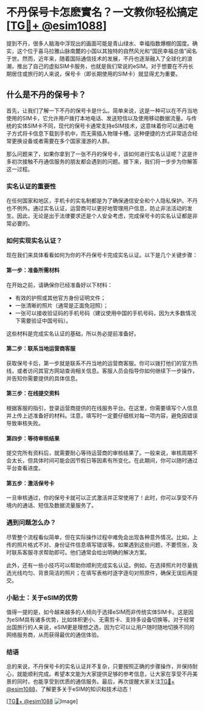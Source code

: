 # 不丹保号卡怎麽實名？一文教你轻松搞定[[TG💪+ @esim1088](https://t.me/s/esim1088)]

提到不丹，很多人脑海中浮现出的画面可能是青山绿水、幸福指数爆棚的国度。确实，这个位于喜马拉雅山脉南麓的小国以其独特的自然风光和“国民幸福总值”闻名于世。然而，近年来，随着国际通信技术的发展，不丹也逐渐融入了全球化的浪潮，推出了自己的虚拟SIM卡服务，也就是我们常说的eSIM。对于想要在不丹长期居住或旅行的人来说，保号卡（即长期使用的SIM卡）就显得尤为重要。

## 什么是不丹的保号卡？

首先，让我们了解一下不丹的保号卡是什么。简单来说，这是一种可以在不丹当地使用的SIM卡，它允许用户拨打本地电话、发送短信以及使用移动数据流量。与传统的实体SIM卡不同，现代的保号卡通常支持eSIM技术，这意味着你可以通过电子方式将卡信息下载到手机中，而无需插入物理卡槽。这种便捷的方式非常适合经常更换设备或者需要在多个国家漫游的人群。

那么问题来了，如果你拿到了一张不丹的保号卡，该如何进行实名认证呢？这是许多初次接触不丹通信服务的朋友都会遇到的问题。接下来，我们将一步步为你解答这一过程。

### 实名认证的重要性

在任何国家和地区，手机卡的实名制都是为了确保通信安全和个人隐私保护。不丹也不例外。通过实名认证，运营商可以更好地管理用户信息，防止非法活动的发生。因此，无论是出于法律要求还是个人安全考虑，完成保号卡的实名认证都是非常必要的。

### 如何实现实名认证？

现在我们来具体看看如何为你的不丹保号卡完成实名认证。以下是几个关键步骤：

#### 第一步：准备所需材料

在开始之前，请确保你已经准备好以下材料：
- 有效的护照或其他官方身份证明文件；
- 一张清晰的照片（通常是正面免冠照）；
- 一张可以接收验证码的手机号码（建议使用中国的手机号码，因为大多数情况下需要验证中国号码）。

这些材料是完成实名认证的基础，所以务必提前准备好。

#### 第二步：联系当地运营商客服

获取保号卡后，第一步就是联系不丹当地的运营商客服。你可以拨打他们的官方热线，或者访问其官方网站查询相关信息。客服人员会指导你如何继续下一步操作，并告知你需要提供的具体信息。

#### 第三步：在线提交资料

根据客服的指引，登录运营商提供的在线服务平台。在这里，你需要填写个人信息并上传上述准备好的材料。注意，填写时一定要仔细核对每一项内容，避免因错误导致审核失败。

#### 第四步：等待审核结果

提交完所有资料后，就需要耐心等待运营商的审核结果了。一般来说，审核周期不会太长，但具体时间可能会因节假日等因素有所变化。在此期间，你可以随时通过平台查看进度。

#### 第五步：激活保号卡

一旦审核通过，你的保号卡就可以正式激活并正常使用了！此时，你可以享受不丹境内的通话、短信及数据流量服务了。

### 遇到问题怎么办？

尽管整个流程看似简单，但在实际操作过程中难免会出现各种意外情况。比如，上传的照片格式不对、身份证件信息填写错误等。如果遇到这些问题，不要慌张，及时联系客服寻求帮助即可。他们通常会给出明确的解决方案。

此外，还有一些小技巧可以帮助你顺利完成实名认证。例如，在选择照片时尽量挑选光线均匀、背景简洁的照片；在填写表格时逐字逐句对照原件，确保无误后再提交。

### 小贴士：关于eSIM的优势

值得一提的是，如今越来越多的人倾向于选择eSIM而非传统实体SIM卡。这是因为eSIM具有诸多优势，比如体积更小、无需剪卡、支持多设备切换等。对于经常出国旅行的人来说，eSIM更是理想之选，因为它可以让用户随时随地切换不同的网络服务商，从而获得最优的通信体验。

### 结语

总的来说，不丹保号卡的实名认证并不复杂，只要按照正确的步骤操作，并保持耐心，就能顺利完成。希望本文能为大家提供足够的参考信息，让大家在享受不丹美景的同时，也能享受到优质的通信服务。最后，再次提醒大家关注[TG💪+ @esim1088](https://t.me/s/esim1088)，了解更多关于eSIM的知识和技术动态！

[[TG💪+ @esim1088](https://t.me/s/esim1088) ![Image](https://i.postimg.cc/4NQfJmqS/Snipaste-2025-05-13-00-14-12.png)]